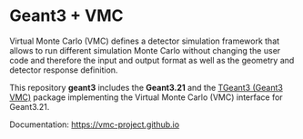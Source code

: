 # Geant3 + VMC

Virtual Monte Carlo (VMC) defines a detector simulation framework that allows to run different simulation Monte Carlo without changing the user code and therefore the input and output format as well as the geometry and detector response definition.

This repository **geant3** includes the **Geant3.21**  and the [TGeant3 (Geant3 VMC)](https://vmc-project.github.io/user-guide/geant3+vmc) package implementing the Virtual Monte Carlo (VMC) interface for Geant3.21.

Documentation: https://vmc-project.github.io
